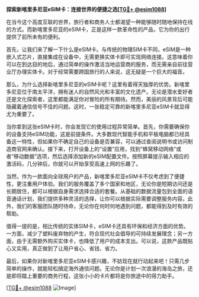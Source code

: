 **探索新喀里多尼亚eSIM卡：连接世界的便捷之选[[TG💪+ @esim1088](https://t.me/s/esim1088)]**

在当今这个高度互联的世界，旅行者和商务人士都渴望一种能够随时随地保持在线的方式。而新喀里多尼亚的eSIM卡，正是这样一款革命性的产品，它为你的出行提供了前所未有的便利。

首先，让我们来了解一下什么是eSIM卡。与传统的物理SIM卡不同，eSIM是一种嵌入式芯片，直接集成在设备中，无需更换实体卡即可实现网络连接。这意味着你可以在到达目的地后，通过简单的操作激活当地运营商的服务，而无需亲自前往营业厅办理实体卡。对于经常需要跨国旅行的人来说，这无疑是一个巨大的福音。

那么，为什么选择新喀里多尼亚的eSIM卡呢？这里有着得天独厚的优势。新喀里多尼亚位于南太平洋，拥有迷人的自然风光和丰富的文化遗产。无论是潜水爱好者还是文化探索者，这里都能满足你对冒险的所有期待。然而，美丽的风景背后可能隐藏着通信信号不佳的问题。这时，一张稳定可靠的新喀里多尼亚eSIM卡就显得尤为重要了。

当你拿到这张eSIM卡时，你会发现它的使用过程异常简单。首先，你需要确保你的设备支持eSIM功能，这是前提条件。大多数现代智能手机和平板电脑都已经具备这一特性，但如果你不确定自己的设备是否兼容，可以通过查阅说明书或访问制造商官网来确认。接下来，打开设备上的“设置”应用，找到“蜂窝移动网络”或者“移动数据”选项，然后选择添加新的eSIM配置文件。按照屏幕提示输入相应的激活码，几分钟后，你就可以开始享受高速上网的乐趣了。

当然，作为一款面向全球用户的产品，新喀里多尼亚eSIM卡不仅考虑到了便捷性，更注重用户体验。我们的服务覆盖了多个国家和地区，无论你是短期访问还是长期居住，都可以根据自身需求选择合适的套餐。从基础的数据流量包到全面的语音通话计划，我们提供多种灵活的选择，让你可以根据实际需要调整服务内容。此外，我们的客服团队随时待命，无论你在何时何地遇到问题，都能得到及时有效的帮助。

值得一提的是，相比传统的实体SIM卡，eSIM卡还具有环保和经济方面的优势。一方面，减少了塑料废弃物的产生，符合现代社会倡导的可持续发展理念；另一方面，由于无需额外购买实体卡，也降低了用户的成本支出。可以说，这款产品既贴心又实用，真正做到了让用户省心、省钱、省力。

最后，如果你对新喀里多尼亚eSIM卡感兴趣，不妨现在就行动起来吧！只需几步简单的操作，就能轻松搞定海外通信问题。无论你是计划一次浪漫的海岛之旅，还是即将踏上重要的商务行程，这张小小的卡片都将是你旅途中的得力助手。

[[TG💪+ @esim1088](https://t.me/s/esim1088) ![Image](https://i.postimg.cc/4NQfJmqS/Snipaste-2025-05-13-00-14-12.png)]
